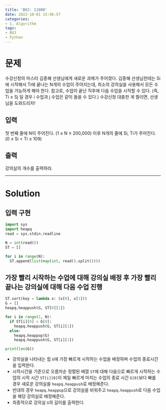 ```yaml
---
title: 'BOJ: 11000'
date: 2022-10-01 15:46:57
categories:
- 1. Algorithm
tags:
- BOJ
- Python
---
```

# 문제

수강신청의 마스터 김종혜 선생님에게 새로운 과제가 주어졌다. 
김종혜 선생님한테는 Si에 시작해서 Ti에 끝나는 N개의 수업이 주어지는데, 최소의 강의실을 사용해서 모든 수업을 가능하게 해야 한다. 
참고로, 수업이 끝난 직후에 다음 수업을 시작할 수 있다. (즉, Ti ≤ Sj 일 경우 i 수업과 j 수업은 같이 들을 수 있다.)
수강신청 대충한 게 찔리면, 선생님을 도와드리자!

## 입력

첫 번째 줄에 N이 주어진다. (1 ≤ N ≤ 200,000)
이후 N개의 줄에 Si, Ti가 주어진다. (0 ≤ Si < Ti ≤ 109)

## 출력

강의실의 개수를 출력하라.

<!-- More -->

***

# Solution

## 입력 구현

~~~python
import sys
import heapq
read = sys.stdin.readline

N = int(read())
ST = []

for i in range(N):
  ST.append(list(map(int, read().split())))
~~~

## 가장 빨리 시작하는 수업에 대해 강의실 배정 후 가장 빨리 끝나는 강의실에 대해 다음 수업 진행

~~~python
ST.sort(key = lambda x: (x[0], x[1]))
G = []
heapq.heappush(G, ST[0][1])

for i in range(1, N):
  if ST[i][0] < G[0]:
    heapq.heappush(G, ST[i][1])
  else:
    heapq.heappop(G)
    heapq.heappush(G, ST[i][1])

print(len(G))
~~~

+ 강의실을 나타내는 힙 `G`에 가장 빠르게 시작하는 수업을 배정하며 수업의 종료시간을 입력한다.
+ 시작시간을 기준으로 오름차순 정렬된 배열 `ST`에 대해 다음으로 빠르게 시작하는 수업의 시작 시간 `ST[i][0]`이 제일 빠르게 마치는 수업의 종료 시간 `G[0]`보다 빠를 경우 새로운 강의실을 `heapq.heappush`로 배정해준다.
+ 반대의 경우 `heapq.heappop`으로 강의실을 비워주고 `heapq.heappush`로 다음 수업을 해당 강의실로 배정해준다.
+ 최종적으로 강의실 `G`의 길이를 출력한다.